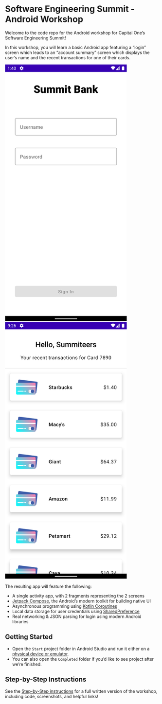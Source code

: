 # Software Engineering Summit - Android Workshop
Welcome to the code repo for the Android workshop for Capital One’s Software Engineering Summit!

In this workshop, you will learn a basic Android app featuring a “login” screen which leads to an “account summary” screen which displays the user’s name and the recent transactions for one of their cards.

<img src="instructions/images/login_screen.png" width="400"> <img src="instructions/images/summary_screen.png" width="400">

The resulting app will feature the following:
* A single activity app, with 2 fragments representing the 2 screens
* [Jetpack Compose](https://developer.android.com/jetpack/compose), the Android’s modern toolkit for building native UI
* Asynchronous programming using [Kotlin Coroutines﻿](https://www.youtube.com/watch?v=ZTDXo0-SKuU)
* Local data storage for user credentials using [SharedPreference](https://developer.android.com/training/data-storage/shared-preferences)
* Real networking & JSON parsing for login using modern Android libraries

## Getting Started
- Open the `Start` project folder in Android Studio and run it either on a [physical device or emulator](https://developer.android.com/training/basics/firstapp/running-app).
- You can also open the  `Completed`  folder if you’d like to see project after we’re finished.

## Step-by-Step Instructions
See the [Step-by-Step instructions](instructions/step-by-step/README.md) for a full written version of the workshop, including code, screenshots, and helpful links!
